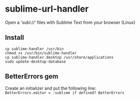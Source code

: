 sublime-url-handler
===================

Open a 'subl://' files with Sublime Text from your browser (Linux)

## Install
`cp sublime-handler /usr/bin`  
`chmod +x /usr/bin/sublime-handler`  
`cp sublime-handler.desktop /usr/share/applications`  
`sudo update-desktop-database`  

## BetterErrors gem
Create an initializer and put the following line:      
`BetterErrors.editor = :sublime if defined? BetterErrors`

